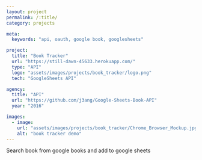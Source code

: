 ```yaml
---
layout: project
permalink: /:title/
category: projects

meta:
  keywords: "api, oauth, google book, googlesheets"

project:
  title: "Book Tracker"
  url: "https://still-dawn-45633.herokuapp.com/"
  type: "API"
  logo: "assets/images/projects/book_tracker/logo.png"
  tech: "GoogleSheets API"

agency:
  title: "API"
  url: "https://github.com/j3ang/Google-Sheets-Book-API"
  year: "2016"

images:
  - image:
    url: "assets/images/projects/book_tracker/Chrome_Browser_Mockup.jpg"
    alt: "book tracker demo"
---
```

<p>Search book from google books and add to google sheets</p>
 